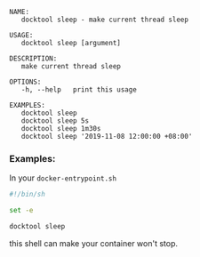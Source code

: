 
```
NAME:
   docktool sleep - make current thread sleep

USAGE:
   docktool sleep [argument]

DESCRIPTION:
   make current thread sleep

OPTIONS:
   -h, --help   print this usage

EXAMPLES:
   docktool sleep
   docktool sleep 5s
   docktool sleep 1m30s
   docktool sleep '2019-11-08 12:00:00 +08:00'

```

### Examples:

In your `docker-entrypoint.sh`

```sh
#!/bin/sh

set -e

docktool sleep
```

this shell can make your container won't stop.
